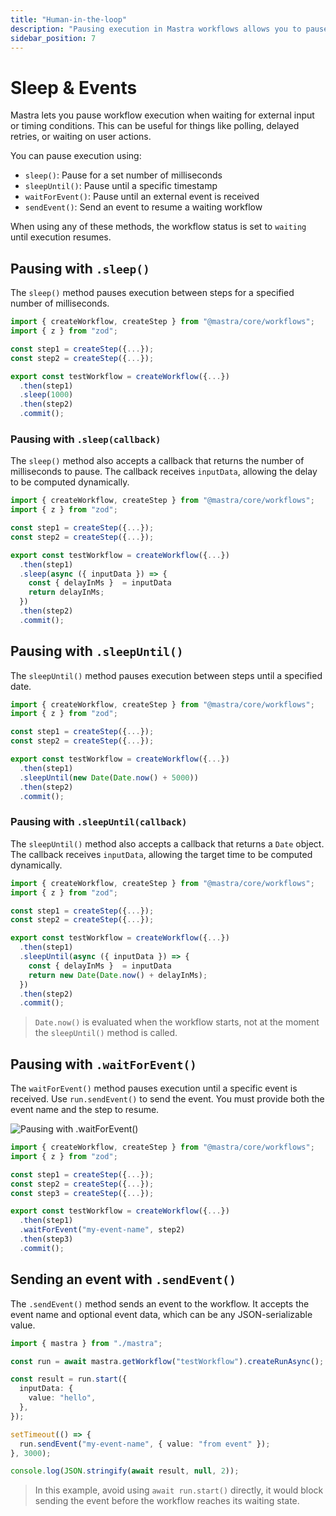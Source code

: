 ```yaml
---
title: "Human-in-the-loop"
description: "Pausing execution in Mastra workflows allows you to pause execution while waiting for external input or resources via .sleep(), .sleepUntil() and .waitForEvent()."
sidebar_position: 7
---
```


# Sleep & Events

Mastra lets you pause workflow execution when waiting for external input or timing conditions. This can be useful for things like polling, delayed retries, or waiting on user actions.

You can pause execution using:

- `sleep()`: Pause for a set number of milliseconds
- `sleepUntil()`: Pause until a specific timestamp
- `waitForEvent()`: Pause until an external event is received
- `sendEvent()`: Send an event to resume a waiting workflow

When using any of these methods, the workflow status is set to `waiting` until execution resumes.

## Pausing with `.sleep()`

The `sleep()` method pauses execution between steps for a specified number of milliseconds.

```typescript {9} filename="src/mastra/workflows/test-workflow.ts" showLineNumbers copy
import { createWorkflow, createStep } from "@mastra/core/workflows";
import { z } from "zod";

const step1 = createStep({...});
const step2 = createStep({...});

export const testWorkflow = createWorkflow({...})
  .then(step1)
  .sleep(1000)
  .then(step2)
  .commit();
```

### Pausing with `.sleep(callback)`

The `sleep()` method also accepts a callback that returns the number of milliseconds to pause. The callback receives `inputData`, allowing the delay to be computed dynamically.

```typescript {9} filename="src/mastra/workflows/test-workflow.ts" showLineNumbers copy
import { createWorkflow, createStep } from "@mastra/core/workflows";
import { z } from "zod";

const step1 = createStep({...});
const step2 = createStep({...});

export const testWorkflow = createWorkflow({...})
  .then(step1)
  .sleep(async ({ inputData }) => {
    const { delayInMs }  = inputData
    return delayInMs;
  })
  .then(step2)
  .commit();
```

## Pausing with `.sleepUntil()`

The `sleepUntil()` method pauses execution between steps until a specified date.

```typescript {9} filename="src/mastra/workflows/test-workflow.ts" showLineNumbers copy
import { createWorkflow, createStep } from "@mastra/core/workflows";
import { z } from "zod";

const step1 = createStep({...});
const step2 = createStep({...});

export const testWorkflow = createWorkflow({...})
  .then(step1)
  .sleepUntil(new Date(Date.now() + 5000))
  .then(step2)
  .commit();
```

### Pausing with `.sleepUntil(callback)`

The `sleepUntil()` method also accepts a callback that returns a `Date` object. The callback receives `inputData`, allowing the target time to be computed dynamically.

```typescript {9} filename="src/mastra/workflows/test-workflow.ts" showLineNumbers copy
import { createWorkflow, createStep } from "@mastra/core/workflows";
import { z } from "zod";

const step1 = createStep({...});
const step2 = createStep({...});

export const testWorkflow = createWorkflow({...})
  .then(step1)
  .sleepUntil(async ({ inputData }) => {
    const { delayInMs }  = inputData
    return new Date(Date.now() + delayInMs);
  })
  .then(step2)
  .commit();
```

> `Date.now()` is evaluated when the workflow starts, not at the moment the `sleepUntil()` method is called.

## Pausing with `.waitForEvent()`

The `waitForEvent()` method pauses execution until a specific event is received. Use `run.sendEvent()` to send the event. You must provide both the event name and the step to resume.

![Pausing with .waitForEvent()](/img/workflows/workflows-sleep-events-waitforevent.jpg)

```typescript {10} filename="src/mastra/workflows/test-workflow.ts" showLineNumbers copy
import { createWorkflow, createStep } from "@mastra/core/workflows";
import { z } from "zod";

const step1 = createStep({...});
const step2 = createStep({...});
const step3 = createStep({...});

export const testWorkflow = createWorkflow({...})
  .then(step1)
  .waitForEvent("my-event-name", step2)
  .then(step3)
  .commit();
```

## Sending an event with `.sendEvent()`

The `.sendEvent()` method sends an event to the workflow. It accepts the event name and optional event data, which can be any JSON-serializable value.

```typescript {5,12,15} filename="src/test-workflow.ts" showLineNumbers copy
import { mastra } from "./mastra";

const run = await mastra.getWorkflow("testWorkflow").createRunAsync();

const result = run.start({
  inputData: {
    value: "hello",
  },
});

setTimeout(() => {
  run.sendEvent("my-event-name", { value: "from event" });
}, 3000);

console.log(JSON.stringify(await result, null, 2));
```

> In this example, avoid using `await run.start()` directly, it would block sending the event before the workflow reaches its waiting state.
